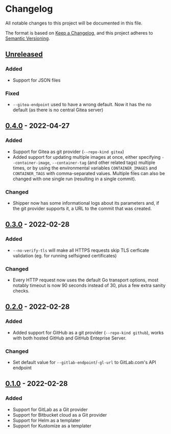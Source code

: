 # Changelog

All notable changes to this project will be documented in this file.

The format is based on [Keep a Changelog](https://keepachangelog.com/en/1.0.0/),
and this project adheres to [Semantic Versioning](https://semver.org/spec/v2.0.0.html).

## [Unreleased]

### Added

- Support for JSON files

### Fixed

- `--gitea-endpoint` used to have a wrong default. Now it has the no default (as there is no central Gitea server)

## [0.4.0] - 2022-04-27

### Added

- Support for Gitea as git provider (`--repo-kind gitea`)
- Added support for updating multiple images at once, either specifying `--container-image`, `--container-tag` (and other related tags) multiple times, or by using the environmental variables `CONTAINER_IMAGES` and `CONTAINER_TAGS` with comma-separated values. Multiple files can also be changed with one single run (resulting in a single commit).

### Changed

- Shipper now has some informational logs about its parameters and, if the git provider supports it, a URL to the commit that was created.

## [0.3.0] - 2022-02-28

### Added

- `--no-verify-tls` will make all HTTPS requests skip TLS cerficate validation (eg. for running selfsigned certificates)

### Changed

- Every HTTP request now uses the default Go transport options, most notably timeout is now 90 seconds instead of 30, plus a few extra sanity checks.

## [0.2.0] - 2022-02-28

### Added

- Added support for GitHub as a git provider (`--repo-kind github`), works with both hosted GitHub and GitHub Enteprise Server.

### Changed

- Set default value for `--gitlab-endpoint`/`-gl-url` to GitLab.com's API endpoint

## [0.1.0] - 2022-02-28

### Added

- Support for GitLab as a Git provider
- Support for Bitbucket cloud as a Git provider
- Support for Helm as a templater
- Support for Kustomize as a templater

[unreleased]: https://github.com/neosperience/shipper/compare/0.4.0...HEAD
[0.4.0]: https://github.com/neosperience/shipper/compare/0.3.0...0.4.0
[0.3.0]: https://github.com/neosperience/shipper/compare/0.2.0...0.3.0
[0.2.0]: https://github.com/neosperience/shipper/compare/0.1.0...0.2.0
[0.1.0]: https://github.com/neosperience/shipper/releases/tag/0.1.0
